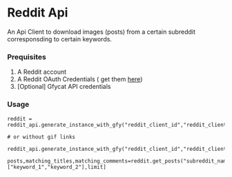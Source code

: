 # Reddit Api

An Api Client to download images (posts) from a certain subreddit corresponsding to certain keywords.


### Prequisites

1. A Reddit account
2. A Reddit OAuth Credentials ( get them [here](https://ssl.reddit.com/prefs/apps/))
3. [Optional] Gfycat API credentials


### Usage

```
reddit = reddit_api.generate_instance_with_gfy("reddit_client_id","reddit_client_secret","user_agent","reddit_username","reddit_password","gfy_id","gfy_secret")

# or without gif links

reddit_api.generate_instance_with_gfy("reddit_client_id","reddit_client_secret","user_agent","reddit_username","reddit_password")

posts,matching_titles,matching_comments=reddit.get_posts("subreddit_name",["keyword_1","keyword_2"],limit]

```

